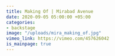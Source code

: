 ```yaml
---
title: Making Of | Mirabad Avenue
date: 2020-09-05 05:00:00 +05:00
categories:
- backstage
image: "/uploads/mira_making_of.jpg"
vimeo_link: https://vimeo.com/457626042
is_mainpage: true
---
```


